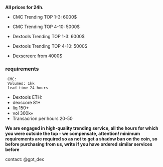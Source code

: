 **All prices for 24h.**

- CMC Trending TOP 1-3: 6000$
- CMC Trending TOP 4-10: 5000$

- Dextools Trending TOP 1-3: 6000$
- Dextools Trending TOP 4-10: 5000$

- Dexscreen: from 4000$

### requirements
```
 CMC:
 Volumes: 1kk
 lead time 24 hours
```

- Dextools ETH:
- dexscore 81+
- liq 150+
- vol 300k+
- Transacrion per hours 20-50

**We are engaged in high-quality trending service, all the hours for which you were outside the top - we compensate, attention! minimum requirements are required so as not to get a shadow ban on the coin, so before purchasing from us, write if you have ordered similar services before**

contact: @gpt_dex

